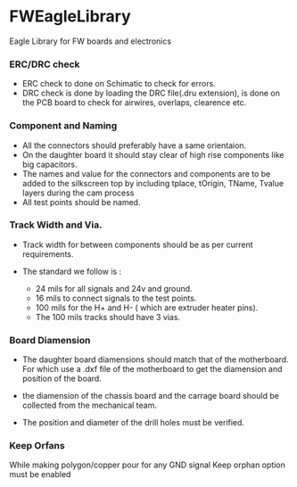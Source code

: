 # FWEagleLibrary
Eagle Library for FW boards and electronics

 ### ERC/DRC check
 - ERC check to done on Schimatic to check for errors.
 - DRC check is done by loading the DRC file(.dru extension), is done on the PCB board to check for airwires, overlaps, clearence etc. 

 ### Component and Naming
 - All the connectors should preferably have a same orientaion.
 - On the daughter board it should stay clear of high rise components like big capacitors.
 - The names and value for the connectors and components  are to be added to the silkscreen top by including tplace, tOrigin, TName, Tvalue layers during the cam process
 - All test points should be named.

### Track Width and Via.

- Track width for between components should be as per current requirements.

- The standard we follow is :
    - 24 mils for all signals and 24v and ground.
    - 16 mils to connect signals to the test points.
    - 100 mils for the H+ and H- ( which are extruder heater pins).
    - The 100 mils tracks should have 3 vias.

### Board Diamension 

- The daughter board diamensions should match that of the motherboard. For which use a .dxf file of the motherboard to get the diamension and position of the board.

- the diamension of the chassis board and the carrage board should be collected from the mechanical team.

- The position and diameter of the drill holes must be verified.


 ### Keep Orfans
 
 While making polygon/copper pour for any GND signal Keep orphan option must be enabled